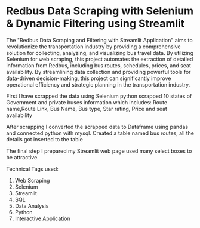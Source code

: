 # Redbus Data Scraping with Selenium & Dynamic Filtering using Streamlit

The "Redbus Data Scraping and Filtering with Streamlit Application" aims to revolutionize the transportation industry
by providing a comprehensive solution for collecting, analyzing, and visualizing bus travel data. By utilizing Selenium 
for web scraping, this project automates the extraction of detailed information from Redbus, 
including bus routes, schedules, prices, and seat availability. By streamlining data collection and providing 
powerful tools for data-driven decision-making, this project can significantly improve operational 
efficiency and strategic planning in the transportation industry.

First I have scrapped the data using Selenium python scrapped 10 states of Government and private buses information 
which includes:
Route name,Route Link, Bus Name, Bus type, Star rating, Price and seat availability

After scrapping I converted the scrapped data to Dataframe using pandas and connected python with mysql.
Created a table named bus routes, all the details got inserted to the table

The final step I prepared my Streamlit web page used many select boxes to be attractive.

Technical Tags used:
1) Web Scraping
2) Selenium
3) Streamlit
4) SQL
5) Data Analysis
6) Python
7) Interactive Application

